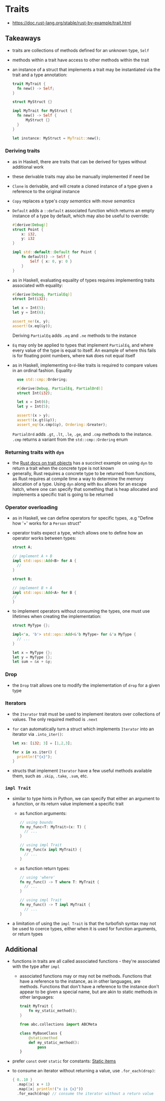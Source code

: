 # Traits

- https://doc.rust-lang.org/stable/rust-by-example/trait.html

## Takeaways

- traits are collections of methods defined for an unknown type, `Self`
- methods within a trait have access to other methods within the trait
- an instance of a struct that implements a trait may be instantiated via the
  trait and a type annotation:

  ```rust
  trait MyTrait {
    fn new() -> Self;
  }

  struct MyStruct {}

  impl MyTrait for MyStruct {
    fn new() -> Self {
        MyStruct {}
    }
  }

  let instance: MyStruct = MyTrait::new();
  ```

### Deriving traits

- as in Haskell, there are traits that can be derived for types without
  additional work
- these derivable traits may also be manually implemented if need be
- `Clone` is derivable, and will create a cloned instance of a type given a
  reference to the original instance
- `Copy` replaces a type's _copy semantics_ with _move semantics_
- `Default` adds a `::default` associated function which returns an empty
  instance of a type by default, which may also be useful to override:

  ```rust
  #[derive(Debug)]
  struct Point {
      x: i32,
      y: i32
  }

  impl std::default::Default for Point {
      fn default() -> Self {
          Self { x: 0, y: 0 }
      }
  }
  ```

- as in Haskell, evaluating equality of types requires implementing traits
  associated with equality:

  ```rust
  #[derive(Debug, PartialEq)]
  struct Int(i32);

  let x = Int(5);
  let y = Int(6);

  assert_ne!(x, y);
  assert!(x.eq(&y));
  ```

  Deriving `PartialEq` adds `.eq` and `.ne` methods to the instance

- `Eq` may only be applied to types that implement `PartialEq`, and where every
  value of the type is equal to itself. An example of where this fails is for
  floating point numbers, where `NaN` does not equal itself

- as in Haskell, implementing `Ord`-like traits is required to compare values in
  an ordinal fashion. Equality

  ```rust
    use std::cmp::Ordering;

    #[derive(Debug, PartialEq, PartialOrd)]
    struct Int(i32);

    let x = Int(6);
    let y = Int(5);

    assert!(x > y);
    assert!(x.gt(&y));
    assert_eq!(x.cmp(&y), Ordering::Greater);
  ```

  `PartialOrd` adds `.gt`, `.lt`, `.le`, `.ge`, and `.cmp` methods to the instance.
  `.cmp` returns a variant from the `std::cmp::Ordering` enum

### Returning traits with `dyn`

- the [Rust docs on trait objects](http://doc.rust-lang.org/1.65.0/reference/types/trait-object.html)
  has a succinct example on using `dyn` to return a trait when the concrete
  type is not known
- generally, Rust requires a concrete type to be returned from functions, as
  Rust requires at compile time a way to determine the memory allocation of a
  type. Using `dyn` along with `Box` allows for an escape hatch, where one can
  specify that something that is heap allocated and implements a specific
  trait is going to be returned

### Operator overloading

- as in Haskell, we can define operators for specific types, .e.g "Define how
  '+' works for a `Person` struct"
- operator traits expect a type, which allows one to define how an operator
  works between types:

  ```rust
  struct A;

  // implement A + B
  impl std::ops::Add<B> for A {
    //
  }

  struct B;

  // implement B + A
  impl std::ops::Add<A> for B {
  //
  }
  ```

- to implement operators without consuming the types, one must use lifetimes
  when creating the implementation:

  ```rust
  struct MyType {};

  impl<'a, 'b'> std::ops::Add<&'b MyType> for &'a MyType {
    // ...
  }

  let x = MyType {};
  let y = MyType {};
  let sum = &x + &y;
  ```

### Drop

- the `Drop` trait allows one to modify the implementation of `drop` for a
  given type

### Iterators

- the `Iterator` trait must be used to implement iterators over collections of
  values. The only required method is `.next`
- `for` can automatically turn a struct which implements `Iterator` into an
  iterator via `.into_iter()`:

  ```rust
  let xs: [i32; 3] = [1,2,3];

  for x in xs.iter() {
    println!("{x}");
  }
  ```

- structs that implement `Iterator` have a few useful methods available them,
  such as `.skip`, `.take`, `.sum`, etc.

### `impl Trait`

- similar to type hints in Python, we can specify that either an argument to a
  function, or its return value implement a specific trait

  - as function arguments:

    ```rust
    // using bounds
    fn my_func<T: MyTrait>(x: T) {
      // ...
    }

    // using impl Trait
    fn my_func(x impl MyTrait) {
      // ...
    }

    ```

  - as function return types:

    ```rust
    // using 'where'
    fn my_func() -> T where T: MyTrait {
      // ...
    }

    // using impl Trait
    fn my_func() -> T impl MyTrait {
      // ...
    }
    ```

- a limitation of using the `impl Trait` is that the turbofish syntax may not be
  used to coerce types, either when it is used for function arguments, or
  return types

## Additional

- functions in traits are all called associated functions - they're associated
  with the type after `impl`

  - associated functions may or may not be methods. Functions that have a
    reference to the instance, as in other languages, are methods. Functions
    that don't have a reference to the instance don't appear to be given a
    special name, but are akin to static methods in other languages:

    ```rust
    trait MyTrait {
        fn my_static_method();
    }
    ```

    ```python
    from abc.collections import ABCMeta

    class MyBaseClass {
        @staticmethod
        def my_static_method():
            pass
    }
    ```

- prefer `const` over `static` for constants: [Static
  items](http://doc.rust-lang.org/1.65.0/reference/items/static-items.html#using-statics-or-consts)
- to consume an iterator without returning a value, use `.for_each(drop)`:

  ```rust
  { 0..10 }
    .map(|x| x + 1)
    .map(|x| println!("x is {x}"))
    .for_each(drop) // consume the iterator without a return value
  ```
